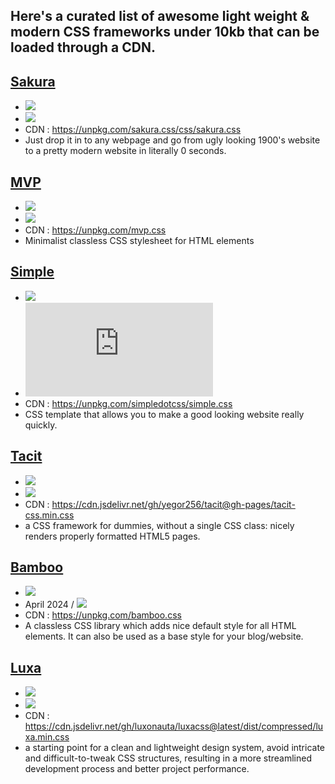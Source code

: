 ## Here's a curated list of awesome light weight & modern CSS frameworks under 10kb that can be loaded through a CDN.

## [Sakura](https://oxal.org/projects/sakura)
- [![](https://img.shields.io/github/stars/oxalorg/sakura.svg?style=social&label=Star)](https://github.com/oxalorg/sakura)
-  [![](https://img.shields.io/github/release-date/oxalorg/sakura)](https://github.com/oxalorg/sakura/releases)
  - CDN : https://unpkg.com/sakura.css/css/sakura.css
  - Just drop it in to any webpage and go from ugly looking 1900's website to a pretty modern website in literally 0 seconds.

## [MVP](https://andybrewer.github.io/mvp/)
- [![](https://img.shields.io/github/stars/andybrewer/mvp.svg?style=social&label=Star)](https://github.com/andybrewer/mvp)
-  [![](https://img.shields.io/github/release-date/andybrewer/mvp)](https://github.com/andybrewer/mvp/releases)
- CDN : https://unpkg.com/mvp.css
- Minimalist classless CSS stylesheet for HTML elements

## [Simple](https://simplecss.org/)
- [![](https://img.shields.io/github/stars/kevquirk/simple.css.svg?style=social&label=Star)](https://github.com/kevquirk/simple.css)
-  [![](https://img.shields.io/github/release-date/kevquirk/simple.css)](https://github.com/kevquirk/simple.css/releases)
- CDN : https://unpkg.com/simpledotcss/simple.css
- CSS template that allows you to make a good looking website really quickly.

## [Tacit](https://yegor256.github.io/tacit/)
- [![](https://img.shields.io/github/stars/yegor256/tacit.svg?style=social&label=Star)](https://github.com/yegor256/tacit)
-  [![](https://img.shields.io/github/release-date/yegor256/tacit)](https://github.com/yegor256/tacit/releases)
- CDN : https://cdn.jsdelivr.net/gh/yegor256/tacit@gh-pages/tacit-css.min.css
- a CSS framework for dummies, without a single CSS class: nicely renders properly formatted HTML5 pages.

## [Bamboo](https://rilwis.github.io/bamboo/)
- [![](https://img.shields.io/github/stars/rilwis/bamboo.svg?style=social&label=Star)](https://github.com/rilwis/bamboo)
-  April 2024 / [![](https://img.shields.io/github/release-date/rilwis/bamboo)](https://github.com/rilwis/bamboo/releases)
-  CDN : https://unpkg.com/bamboo.css
-  A classless CSS library which adds nice default style for all HTML elements. It can also be used as a base style for your blog/website.

## [Luxa](https://luxacss.com) 
- [![](https://img.shields.io/github/stars/luxonauta/luxacss.svg?style=social&label=Star)](https://github.com/luxonauta/luxacss)
-  [![](https://img.shields.io/github/release-date/luxonauta/luxacss)](https://github.com/luxonauta/luxacss/releases)
-  CDN : https://cdn.jsdelivr.net/gh/luxonauta/luxacss@latest/dist/compressed/luxa.min.css
-  a starting point for a clean and lightweight design system, avoid intricate and difficult-to-tweak CSS structures, resulting in a more streamlined development process and better project performance.
